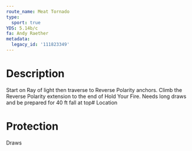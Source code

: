 ```yaml
---
route_name: Meat Tornado
type:
  sport: true
YDS: 5.14b/c
fa: Andy Raether
metadata:
  legacy_id: '111823349'
---
```

# Description
Start on Ray of light then traverse to Reverse Polarity anchors. Climb the Reverse Polarity extension to the end of Hold Your Fire. Needs long draws and be prepared for 40 ft fall at top# Location
# Protection
Draws